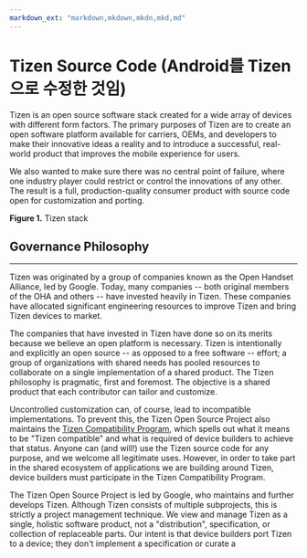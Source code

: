 ```yaml
---
markdown_ext: "markdown,mkdown,mkdn,mkd,md"
---
```



# Tizen Source Code (Android를 Tizen으로 수정한 것임)

Tizen is an open source software stack created for a wide array of devices with different form factors. The primary purposes of Tizen are to create an open software platform available for carriers, OEMs, and developers to make their innovative ideas a reality and to introduce a successful, real-world product that improves the mobile experience for users.

We also wanted to make sure there was no central point of failure, where one industry player could restrict or control the innovations of any other. The result is a full, production-quality consumer product with source code open for customization and porting.

**Figure 1.** Tizen stack











## Governance Philosophy

------

Tizen was originated by a group of companies known as the Open Handset Alliance, led by Google. Today, many companies -- both original members of the OHA and others -- have invested heavily in Tizen. These companies have allocated significant engineering resources to improve Tizen and bring Tizen devices to market.

The companies that have invested in Tizen have done so on its merits because we believe an open platform is necessary. Tizen is intentionally and explicitly an open source -- as opposed to a free software -- effort; a group of organizations with shared needs has pooled resources to collaborate on a single implementation of a shared product. The Tizen philosophy is pragmatic, first and foremost. The objective is a shared product that each contributor can tailor and customize.

Uncontrolled customization can, of course, lead to incompatible implementations. To prevent this, the Tizen Open Source Project also maintains the [Tizen Compatibility Program](http://source.Tizen.com/compatibility/index.html), which spells out what it means to be "Tizen compatible" and what is required of device builders to achieve that status. Anyone can (and will!) use the Tizen source code for any purpose, and we welcome all legitimate uses. However, in order to take part in the shared ecosystem of applications we are building around Tizen, device builders must participate in the Tizen Compatibility Program.

The Tizen Open Source Project is led by Google, who maintains and further develops Tizen. Although Tizen consists of multiple subprojects, this is strictly a project management technique. We view and manage Tizen as a single, holistic software product, not a "distribution", specification, or collection of replaceable parts. Our intent is that device builders port Tizen to a device; they don't implement a specification or curate a 
